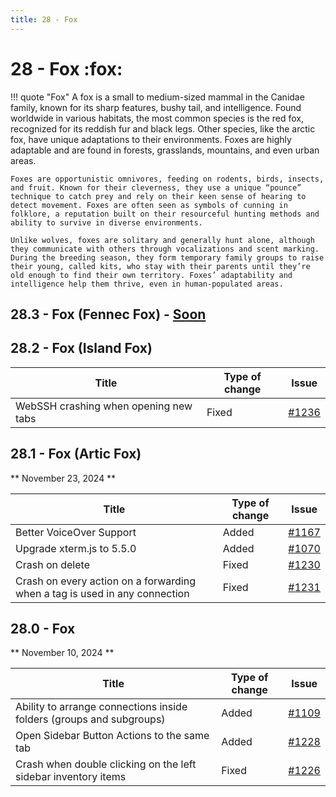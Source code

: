 ```yaml
---
title: 28 - Fox
---
```

# 28 - Fox :fox:
!!! quote "Fox"
    A fox is a small to medium-sized mammal in the Canidae family, known for its sharp features, bushy tail, and intelligence. Found worldwide in various habitats, the most common species is the red fox, recognized for its reddish fur and black legs. Other species, like the arctic fox, have unique adaptations to their environments. Foxes are highly adaptable and are found in forests, grasslands, mountains, and even urban areas.

    Foxes are opportunistic omnivores, feeding on rodents, birds, insects, and fruit. Known for their cleverness, they use a unique “pounce” technique to catch prey and rely on their keen sense of hearing to detect movement. Foxes are often seen as symbols of cunning in folklore, a reputation built on their resourceful hunting methods and ability to survive in diverse environments.

    Unlike wolves, foxes are solitary and generally hunt alone, although they communicate with others through vocalizations and scent marking. During the breeding season, they form temporary family groups to raise their young, called kits, who stay with their parents until they’re old enough to find their own territory. Foxes’ adaptability and intelligence help them thrive, even in human-populated areas.

## 28.3 - Fox (Fennec Fox) - [Soon](https://webssh.net/documentation/becoming-external-tester/)

## 28.2 - Fox (Island Fox)

| Title | Type of change | Issue |
| --- | --- | --- |
| WebSSH crashing when opening new tabs | Fixed | [#1236](https://github.com/isontheline/pro.webssh.net/issues/1236) |

## 28.1 - Fox (Artic Fox)
** November 23, 2024 **

| Title | Type of change | Issue |
| --- | --- | --- |
| Better VoiceOver Support | Added | [#1167](https://github.com/isontheline/pro.webssh.net/issues/1167) |
| Upgrade xterm.js to 5.5.0 | Added | [#1070](https://github.com/isontheline/pro.webssh.net/issues/1070) |
| Crash on delete | Fixed | [#1230](https://github.com/isontheline/pro.webssh.net/issues/1230) |
| Crash on every action on a forwarding when a tag is used in any connection | Fixed | [#1231](https://github.com/isontheline/pro.webssh.net/issues/1231) |

## 28.0 - Fox
** November 10, 2024 **

| Title | Type of change | Issue |
| --- | --- | --- |
| Ability to arrange connections inside folders (groups and subgroups) | Added | [#1109](https://github.com/isontheline/pro.webssh.net/issues/1109) |
| Open Sidebar Button Actions to the same tab | Added | [#1228](https://github.com/isontheline/pro.webssh.net/issues/1228) |
| Crash when double clicking on the left sidebar inventory items | Fixed | [#1226](https://github.com/isontheline/pro.webssh.net/issues/1226) |